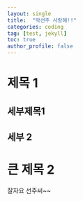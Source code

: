 ```yaml
---
layout: single
title:  "박선주 사랑해!!"
categories: coding
tag: [test, jekyll]
toc: true
author_profile: false
---
```


# 제목 1
## 세부제목1
## 세부 2

# 큰 제목 2
잘자요 선주씨~~
